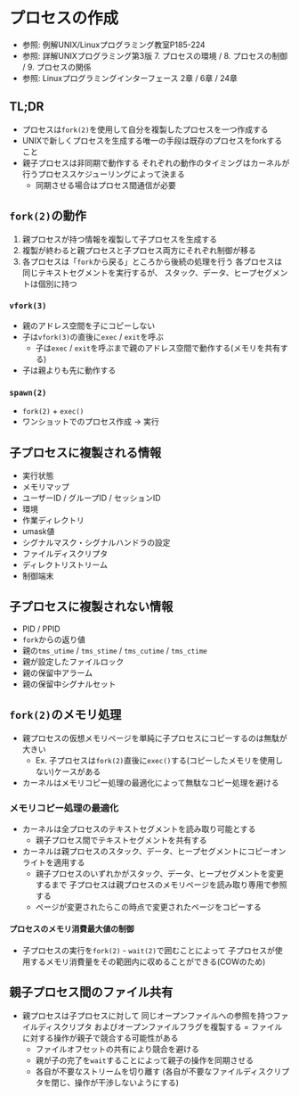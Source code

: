 # プロセスの作成
- 参照: 例解UNIX/Linuxプログラミング教室P185-224
- 参照: 詳解UNIXプログラミング第3版 7. プロセスの環境 / 8. プロセスの制御 / 9. プロセスの関係
- 参照: Linuxプログラミングインターフェース 2章 / 6章 / 24章

## TL;DR
- プロセスは`fork(2)`を使用して自分を複製したプロセスを一つ作成する
- UNIXで新しくプロセスを生成する唯一の手段は既存のプロセスをforkすること
- 親子プロセスは非同期で動作する
  それぞれの動作のタイミングはカーネルが行うプロセススケジューリングによって決まる
  - 同期させる場合はプロセス間通信が必要

## `fork(2)`の動作
1. 親プロセスが持つ情報を複製して子プロセスを生成する
2. 複製が終わると親プロセスと子プロセス両方にそれぞれ制御が移る
3. 各プロセスは「`fork`から戻る」ところから後続の処理を行う
   各プロセスは同じテキストセグメントを実行するが、
   スタック、データ、ヒープセグメントは個別に持つ

### `vfork(3)`
- 親のアドレス空間を子にコピーしない
- 子は`vfork(3)`の直後に`exec` / `exit`を呼ぶ
  - 子は`exec` / `exit`を呼ぶまで親のアドレス空間で動作する(メモリを共有する)
- 子は親よりも先に動作する

### `spawn(2)`
- `fork(2)` + `exec()`
- ワンショットでのプロセス作成 -> 実行

## 子プロセスに複製される情報
- 実行状態
- メモリマップ
- ユーザーID / グループID / セッションID
- 環境
- 作業ディレクトリ
- umask値
- シグナルマスク・シグナルハンドラの設定
- ファイルディスクリプタ
- ディレクトリストリーム
- 制御端末

## 子プロセスに複製されない情報
- PID / PPID
- `fork`からの返り値
- 親の`tms_utime` / `tms_stime` / `tms_cutime` / `tms_ctime`
- 親が設定したファイルロック
- 親の保留中アラーム
- 親の保留中シグナルセット

## `fork(2)`のメモリ処理
- 親プロセスの仮想メモリページを単純に子プロセスにコピーするのは無駄が大きい
  - Ex. 子プロセスは`fork(2)`直後に`exec()`する(コピーしたメモリを使用しない)ケースがある
- カーネルはメモリコピー処理の最適化によって無駄なコピー処理を避ける

### メモリコピー処理の最適化
- カーネルは全プロセスのテキストセグメントを読み取り可能とする
  - 親子プロセス間でテキストセグメントを共有する
- カーネルは親プロセスのスタック、データ、ヒープセグメントにコピーオンライトを適用する
  - 親子プロセスのいずれかがスタック、データ、ヒープセグメントを変更するまで
    子プロセスは親プロセスのメモリページを読み取り専用で参照する
  - ページが変更されたらこの時点で変更されたページをコピーする

#### プロセスのメモリ消費最大値の制御
- 子プロセスの実行を`fork(2)` - `wait(2)`で囲むことによって
  子プロセスが使用するメモリ消費量をその範囲内に収めることができる(COWのため)

## 親子プロセス間のファイル共有
- 親プロセスは子プロセスに対して
  同じオープンファイルへの参照を持つファイルディスクリプタ
  およびオープンファイルフラグを複製する
  = ファイルに対する操作が親子で競合する可能性がある
  - ファイルオフセットの共有により競合を避ける
  - 親が子の完了を`wait`することによって親子の操作を同期させる
  - 各自が不要なストリームを切り離す
    (各自が不要なファイルディスクリプタを閉じ、操作が干渉しないようにする)
